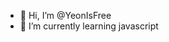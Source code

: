 - 👋 Hi, I’m @YeonIsFree
- 🌱 I’m currently learning javascript

<!---
YeonIsFree/YeonIsFree is a ✨ special ✨ repository because its `README.md` (this file) appears on your GitHub profile.
You can click the Preview link to take a look at your changes.
--->
